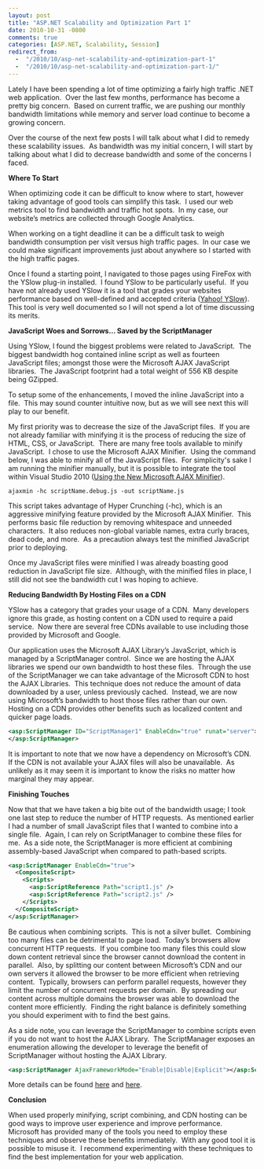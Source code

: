 ```yaml
---
layout: post
title: "ASP.NET Scalability and Optimization Part 1"
date: 2010-10-31 -0800
comments: true
categories: [ASP.NET, Scalability, Session]
redirect_from:
  -  "/2010/10/asp-net-scalability-and-optimization-part-1"
  -  "/2010/10/asp-net-scalability-and-optimization-part-1/"
---
```


Lately I have been spending a lot of time optimizing a fairly high traffic .NET web application.  Over the last few months, performance has become a pretty big concern.  Based on current traffic, we are pushing our monthly bandwidth limitations while memory and server load continue to become a growing concern.

Over the course of the next few posts I will talk about what I did to remedy these scalability issues.  As bandwidth was my initial concern, I will start by talking about what I did to decrease bandwidth and some of the concerns I faced.

<strong>Where To Start</strong>

When optimizing code it can be difficult to know where to start, however taking advantage of good tools can simplify this task.  I used our web metrics tool to find bandwidth and traffic hot spots.  In my case, our website’s metrics are collected through Google Analytics.

When working on a tight deadline it can be a difficult task to weigh bandwidth consumption per visit versus high traffic pages.  In our case we could make significant improvements just about anywhere so I started with the high traffic pages.

Once I found a starting point, I navigated to those pages using FireFox with the YSlow plug-in installed.  I found YSlow to be particularly useful.  If you have not already used YSlow it is a tool that grades your websites performance based on well-defined and accepted criteria (<a href="http://developer.yahoo.com/yslow/">Yahoo! YSlow</a>).  This tool is very well documented so I will not spend a lot of time discussing its merits.

<strong>JavaScript Woes and Sorrows… Saved by the ScriptManager</strong>

Using YSlow, I found the biggest problems were related to JavaScript.  The biggest bandwidth hog contained inline script as well as fourteen JavaScript files; amongst those were the Microsoft AJAX JavaScript libraries.  The JavaScript footprint had a total weight of 556 KB despite being GZipped.

To setup some of the enhancements, I moved the inline JavaScript into a file.  This may sound counter intuitive now, but as we will see next this will play to our benefit.

My first priority was to decrease the size of the JavaScript files.  If you are not already familiar with minifying it is the process of reducing the size of HTML, CSS, or JavaScript.  There are many free tools available to minify JavaScript.  I chose to use the Microsoft AJAX Minifier.  Using the command below, I was able to minify all of the JavaScript files.  For simplicity's sake I am running the minifier manually, but it is possible to integrate the tool within Visual Studio 2010 (<a href="http://stephenwalther.com/blog/archive/2009/10/16/using-the-new-microsoft-ajax-minifier.aspx">Using the New Microsoft AJAX Minifier</a>).

```
ajaxmin -hc scriptName.debug.js -out scriptName.js
```

This script takes advantage of Hyper Crunching (-hc), which is an aggressive minifying feature provided by the Microsoft AJAX Minifier.  This performs basic file reduction by removing whitespace and unneeded characters.  It also reduces non-global variable names, extra curly braces, dead code, and more.  As a precaution always test the minified JavaScript prior to deploying.

Once my JavaScript files were minified I was already boasting good reduction in JavaScript file size.  Although, with the minified files in place, I still did not see the bandwidth cut I was hoping to achieve.

<strong>Reducing Bandwidth By Hosting Files on a CDN</strong>

YSlow has a category that grades your usage of a CDN.  Many developers ignore this grade, as hosting content on a CDN used to require a paid service.  Now there are several free CDNs available to use including those provided by Microsoft and Google.

Our application uses the Microsoft AJAX Library’s JavaScript, which is managed by a ScriptManager control.  Since we are hosting the AJAX libraries we spend our own bandwidth to host these files.  Through the use of the ScriptManager we can take advantage of the Microsoft CDN to host the AJAX Libraries.  This technique does not reduce the amount of data downloaded by a user, unless previously cached.  Instead, we are now using Microsoft’s bandwidth to host those files rather than our own.   Hosting on a CDN provides other benefits such as localized content and quicker page loads.

```xml
<asp:ScriptManager ID="ScriptManager1" EnableCdn="true" runat="server">
</asp:ScriptManager>
```
It is important to note that we now have a dependency on Microsoft’s CDN.  If the CDN is not available your AJAX files will also be unavailable.  As unlikely as it may seem it is important to know the risks no matter how marginal they may appear.

<strong>Finishing Touches</strong>

Now that that we have taken a big bite out of the bandwidth usage; I took one last step to reduce the number of HTTP requests.  As mentioned earlier I had a number of small JavaScript files that I wanted to combine into a single file.  Again, I can rely on ScriptManager to combine these files for me.  As a side note, the ScriptManager is more efficient at combining assembly-based JavaScript when compared to path-based scripts.

```xml
<asp:ScriptManager EnableCdn="true">
  <CompositeScript>
    <Scripts>
      <asp:ScriptReference Path="script1.js" />
      <asp:ScriptReference Path="script2.js" />
    </Scripts>
  </CompositeScript>
</asp:ScriptManager>
```

Be cautious when combining scripts.  This is not a silver bullet.  Combining too many files can be detrimental to page load.  Today’s browsers allow concurrent HTTP requests.  If you combine too many files this could slow down content retrieval since the browser cannot download the content in parallel.  Also, by splitting our content between Microsoft’s CDN and our own servers it allowed the browser to be more efficient when retrieving content.  Typically, browsers can perform parallel requests, however they limit the number of concurrent requests per domain.  By spreading our content across multiple domains the browser was able to download the content more efficiently.  Finding the right balance is definitely something you should experiment with to find the best gains.

As a side note, you can leverage the ScriptManager to combine scripts even if you do not want to host the AJAX Library.  The ScriptManager exposes an enumeration allowing the developer to leverage the benefit of ScriptManager without hosting the AJAX Library.

```xml
<asp:ScriptManager AjaxFrameworkMode="Enable|Disable|Explicit"></asp:ScriptManager>
```

More details can be found <a href="http://msdn.microsoft.com/en-us/library/system.web.ui.ajaxframeworkmode.aspx">here</a> and <a href="http://msdn.microsoft.com/en-us/library/system.web.ui.scriptmanager.ajaxframeworkmode.aspx">here</a>.

<strong>Conclusion</strong>

When used properly minifying, script combining, and CDN hosting can be good ways to improve user experience and improve performance.  Microsoft has provided many of the tools you need to employ these techniques and observe these benefits immediately.  With any good tool it is possible to misuse it.  I recommend experimenting with these techniques to find the best implementation for your web application.
